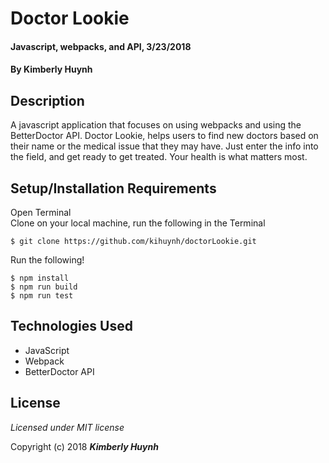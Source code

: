 # Doctor Lookie

#### Javascript, webpacks, and API, 3/23/2018

#### By Kimberly Huynh

## Description

A javascript application that focuses on using webpacks and using the BetterDoctor API. Doctor Lookie, helps users to find new doctors based on their name or the medical issue that they may have. Just enter the info into the field, and get ready to get treated. Your health is what matters most.

## Setup/Installation Requirements
Open Terminal <br/>
Clone on your local machine, run the following in the Terminal
```
$ git clone https://github.com/kihuynh/doctorLookie.git
```
Run the following!
```
$ npm install
$ npm run build
$ npm run test
```

## Technologies Used

* JavaScript
* Webpack
* BetterDoctor API

## License

*Licensed under MIT license*

Copyright (c) 2018 **_Kimberly Huynh_**
